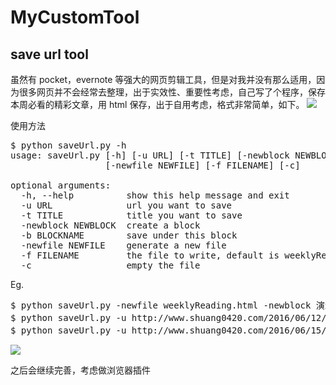 # MyCustomTool

## save url tool
虽然有 pocket，evernote 等强大的网页剪辑工具，但是对我并没有那么适用，因为很多网页并不会经常去整理，出于实效性、重要性考虑，自己写了个程序，保存本周必看的精彩文章，用 html 保存，出于自用考虑，格式非常简单，如下。
![](http://7xu83c.com1.z0.glb.clouddn.com/%E5%B1%8F%E5%B9%95%E5%BF%AB%E7%85%A7%202016-06-29%20%E4%B8%8B%E5%8D%883.25.09.png)

使用方法
<pre>
$ python saveUrl.py -h
usage: saveUrl.py [-h] [-u URL] [-t TITLE] [-newblock NEWBLOCK] [-b BLOCKNAME]
                  [-newfile NEWFILE] [-f FILENAME] [-c]

optional arguments:
  -h, --help          show this help message and exit
  -u URL              url you want to save
  -t TITLE            title you want to save
  -newblock NEWBLOCK  create a block
  -b BLOCKNAME        save under this block
  -newfile NEWFILE    generate a new file
  -f FILENAME         the file to write, default is weeklyReading.html
  -c                  empty the file
</pre>

Eg.
<pre>
$ python saveUrl.py -newfile weeklyReading.html -newblock 演示 -u http://www.shuang0420.com/2016/06/11/爬虫总结（一）
$ python saveUrl.py -u http://www.shuang0420.com/2016/06/12/爬虫总结-二-scrapy/
$ python saveUrl.py -u http://www.shuang0420.com/2016/06/15/爬虫总结-三-scrapinghub/
</pre>

![](http://7xu83c.com1.z0.glb.clouddn.com/%E5%B1%8F%E5%B9%95%E5%BF%AB%E7%85%A7%202016-06-29%20%E4%B8%8B%E5%8D%883.30.21.png)

之后会继续完善，考虑做浏览器插件
